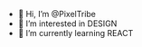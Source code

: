 - 👋 Hi, I’m @PixelTribe
- 👀 I’m interested in DESIGN
- 🌱 I’m currently learning REACT

<!---
PixelTribe/PixelTribe is a ✨ special ✨ repository because its `README.md` (this file) appears on your GitHub profile.
You can click the Preview link to take a look at your changes.
--->
